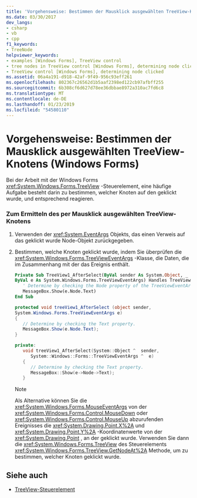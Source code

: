 ```yaml
---
title: 'Vorgehensweise: Bestimmen der Mausklick ausgewählten TreeView-Knotens (Windows Forms)'
ms.date: 03/30/2017
dev_langs:
- csharp
- vb
- cpp
f1_keywords:
- TreeNode
helpviewer_keywords:
- examples [Windows Forms], TreeView control
- tree nodes in TreeView control [Windows Forms], determining node clicked
- TreeView control [Windows Forms], determining node clicked
ms.assetid: 06a4a191-d918-42af-9f49-956c93eff261
ms.openlocfilehash: 802367c26562d1b5aaf2398ed122cb97afbff255
ms.sourcegitcommit: 6b308cf6d627d78ee36dbbae8972a310ac7fd6c8
ms.translationtype: MT
ms.contentlocale: de-DE
ms.lasthandoff: 01/23/2019
ms.locfileid: "54580110"
---
```

# <a name="how-to-determine-which-treeview-node-was-clicked-windows-forms"></a>Vorgehensweise: Bestimmen der Mausklick ausgewählten TreeView-Knotens (Windows Forms)
Bei der Arbeit mit der Windows Forms <xref:System.Windows.Forms.TreeView> -Steuerelement, eine häufige Aufgabe besteht darin zu bestimmen, welcher Knoten auf den geklickt wurde, und entsprechend reagieren.  
  
### <a name="to-determine-which-treeview-node-was-clicked"></a>Zum Ermitteln des per Mausklick ausgewählten TreeView-Knotens  
  
1.  Verwenden der <xref:System.EventArgs> Objekts, das einen Verweis auf das geklickt wurde Node-Objekt zurückgegeben.  
  
2.  Bestimmen, welche Knoten geklickt wurde, indem Sie überprüfen die <xref:System.Windows.Forms.TreeViewEventArgs> -Klasse, die Daten, die im Zusammenhang mit der das Ereignis enthält.  
  
    ```vb  
    Private Sub TreeView1_AfterSelect(ByVal sender As System.Object, _  
    ByVal e As System.Windows.Forms.TreeViewEventArgs) Handles TreeView1.AfterSelect  
       ' Determine by checking the Node property of the TreeViewEventArgs.  
       MessageBox.Show(e.Node.Text)  
    End Sub  
    ```  
  
    ```csharp  
    protected void treeView1_AfterSelect (object sender,   
    System.Windows.Forms.TreeViewEventArgs e)  
    {  
       // Determine by checking the Text property.  
       MessageBox.Show(e.Node.Text);  
    }  
    ```  
  
    ```cpp  
    private:  
       void treeView1_AfterSelect(System::Object ^  sender,  
          System::Windows::Forms::TreeViewEventArgs ^  e)  
       {  
          // Determine by checking the Text property.  
          MessageBox::Show(e->Node->Text);  
       }  
    ```  
  
    > [!NOTE]
    >  Als Alternative können Sie die <xref:System.Windows.Forms.MouseEventArgs> von der <xref:System.Windows.Forms.Control.MouseDown> oder <xref:System.Windows.Forms.Control.MouseUp> abzurufenden Ereignisses die <xref:System.Drawing.Point.X%2A> und <xref:System.Drawing.Point.Y%2A> -Koordinatenwerte von der <xref:System.Drawing.Point> , an der geklickt wurde. Verwenden Sie dann die <xref:System.Windows.Forms.TreeView> des Steuerelements <xref:System.Windows.Forms.TreeView.GetNodeAt%2A> Methode, um zu bestimmen, welcher Knoten geklickt wurde.  
  
## <a name="see-also"></a>Siehe auch
- [TreeView-Steuerelement](../../../../docs/framework/winforms/controls/treeview-control-windows-forms.md)

